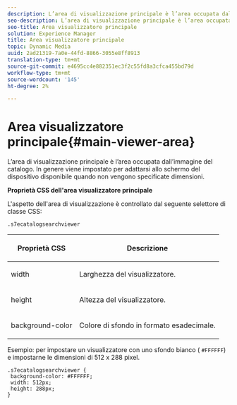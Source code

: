 ```yaml
---
description: L’area di visualizzazione principale è l’area occupata dall’immagine del catalogo. In genere viene impostato per adattarsi allo schermo del dispositivo disponibile quando non vengono specificate dimensioni.
seo-description: L’area di visualizzazione principale è l’area occupata dall’immagine del catalogo. In genere viene impostato per adattarsi allo schermo del dispositivo disponibile quando non vengono specificate dimensioni.
seo-title: Area visualizzatore principale
solution: Experience Manager
title: Area visualizzatore principale
topic: Dynamic Media
uuid: 2ad21319-7a0e-44fd-8866-3055e8ff8913
translation-type: tm+mt
source-git-commit: e4695cc4e882351ec3f2c55fd8a3cfca455bd79d
workflow-type: tm+mt
source-wordcount: '145'
ht-degree: 2%

---
```



# Area visualizzatore principale{#main-viewer-area}

L’area di visualizzazione principale è l’area occupata dall’immagine del catalogo. In genere viene impostato per adattarsi allo schermo del dispositivo disponibile quando non vengono specificate dimensioni.

<!--<a id="section_061E550C1C1D4DB2BD663A898895B38C"></a>-->

**Proprietà CSS dell&#39;area visualizzatore principale**

L&#39;aspetto dell&#39;area di visualizzazione è controllato dal seguente selettore di classe CSS:

```
.s7ecatalogsearchviewer
```

<table id="table_94EE3F5BBE4547C0B4943471CEE7EDE4"> 
 <thead> 
  <tr> 
   <th colname="col1" class="entry"> <p> Proprietà CSS </p> </th> 
   <th colname="col2" class="entry"> <p>Descrizione </p> </th> 
  </tr> 
 </thead>
 <tbody> 
  <tr> 
   <td colname="col1"> <p> <span class="codeph"> width </span> </p> </td> 
   <td colname="col2"> <p>Larghezza del visualizzatore. </p> </td> 
  </tr> 
  <tr> 
   <td colname="col1"> <p> <span class="codeph"> height </span> </p> </td> 
   <td colname="col2"> <p>Altezza del visualizzatore. </p> </td> 
  </tr> 
  <tr> 
   <td colname="col1"> <p> <span class="codeph"> background-color  </span> </p> </td> 
   <td colname="col2"> <p> Colore di sfondo in formato esadecimale. </p> </td> 
  </tr> 
 </tbody> 
</table>

Esempio: per impostare un visualizzatore con uno sfondo bianco ( `#FFFFFF`) e impostarne le dimensioni di 512 x 288 pixel.

```
.s7ecatalogsearchviewer { 
 background-color: #FFFFFF; 
 width: 512px; 
 height: 288px;  
}
```

